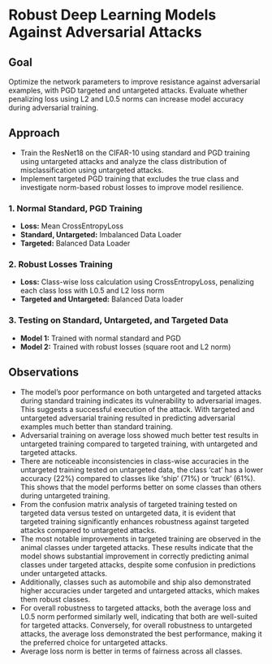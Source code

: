 # Robust Deep Learning Models Against Adversarial Attacks

## Goal
Optimize the network parameters to improve resistance against adversarial examples, with PGD targeted and untargeted attacks. Evaluate whether penalizing loss using L2 and L0.5 norms can increase model accuracy during adversarial training.

## Approach
- Train the ResNet18 on the CIFAR-10 using standard and PGD training using untargeted attacks and analyze the class distribution of misclassification using untargeted attacks.
- Implement targeted PGD training that excludes the true class and investigate norm-based robust losses to improve model resilience.

### 1. Normal Standard, PGD Training
- **Loss:** Mean CrossEntropyLoss
- **Standard, Untargeted:** Imbalanced Data Loader
- **Targeted:** Balanced Data Loader

### 2. Robust Losses Training
- **Loss:** Class-wise loss calculation using CrossEntropyLoss, penalizing each class loss with L0.5 and L2 loss norm
- **Targeted and Untargeted:** Balanced Data loader

### 3. Testing on Standard, Untargeted, and Targeted Data
- **Model 1:** Trained with normal standard and PGD
- **Model 2:** Trained with robust losses (square root and L2 norm)

## Observations
- The model’s poor performance on both untargeted and targeted attacks during standard training indicates its vulnerability to adversarial images. This suggests a successful execution of the attack. With targeted and untargeted adversarial training resulted in predicting adversarial examples much better than standard training.
- Adversarial training on average loss showed much better test results in untargeted training compared to targeted training, with untargeted and targeted attacks.
- There are noticeable inconsistencies in class-wise accuracies in the untargeted training tested on untargeted data, the class ‘cat’ has a lower accuracy (22%) compared to classes like ‘ship’ (71%) or ‘truck’ (61%). This shows that the model performs better on some classes than others during untargeted training.
- From the confusion matrix analysis of targeted training tested on targeted data versus tested on untargeted data, it is evident that targeted training significantly enhances robustness against targeted attacks compared to untargeted attacks.
- The most notable improvements in targeted training are observed in the animal classes under targeted attacks. These results indicate that the model shows substantial improvement in correctly predicting animal classes under targeted attacks, despite some confusion in predictions under untargeted attacks.
- Additionally, classes such as automobile and ship also demonstrated higher accuracies under targeted and untargeted attacks, which makes them robust classes.
- For overall robustness to targeted attacks, both the average loss and L0.5 norm performed similarly well, indicating that both are well-suited for targeted attacks. Conversely, for overall robustness to untargeted attacks, the average loss demonstrated the best performance, making it the preferred choice for untargeted attacks.
- Average loss norm is better in terms of fairness across all classes.
